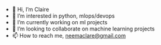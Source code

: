 - 👋 Hi, I’m Claire
- 👀 I’m interested in python, mlops/devops
- 🌱 I’m currently working on ml projects
- 💞️ I’m looking to collaborate on machine learning projects
- 📫 How to reach me, neemaclare@gmail.com

<!---
MwanikiN/MwanikiN is a ✨ special ✨ repository because its `README.md` (this file) appears on your GitHub profile.
You can click the Preview link to take a look at your changes.
--->
